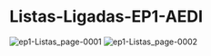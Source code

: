 # Listas-Ligadas-EP1-AEDI

![ep1-Listas_page-0001](https://github.com/cintra1/Listas-Ligadas-EP1-AEDI/assets/101955322/7de8f8ad-6781-4434-81b5-d17dced91403)
![ep1-Listas_page-0002](https://github.com/cintra1/Listas-Ligadas-EP1-AEDI/assets/101955322/e155de9c-e66a-44b6-915d-b99b7bc9823d)
